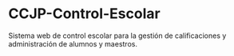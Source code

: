 # CCJP-Control-Escolar
Sistema web de control escolar para la gestión de calificaciones y administración de alumnos y maestros.
